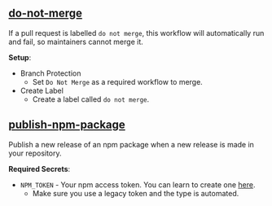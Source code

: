 ## [do-not-merge](https://github.com/wdhdev/workflows/blob/main/do-not-merge.yml)
If a pull request is labelled `do not merge`, this workflow will automatically run and fail, so maintainers cannot merge it.

**Setup**:
- Branch Protection
  - Set `Do Not Merge` as a required workflow to merge.
- Create Label
  - Create a label called `do not merge`.

## [publish-npm-package](https://github.com/wdhdev/workflows/blob/main/publish-npm-package.yml)
Publish a new release of an npm package when a new release is made in your repository.

**Required Secrets**:
- `NPM_TOKEN` - Your npm access token. You can learn to create one [here](https://docs.npmjs.com/about-access-tokens).
  - Make sure you use a legacy token and the type is automated.

